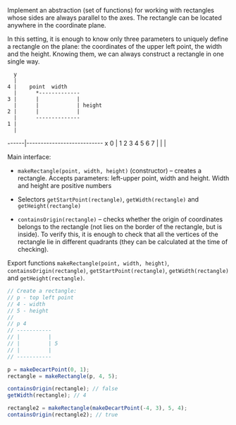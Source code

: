 Implement an abstraction (set of functions) for working with rectangles whose sides are always parallel to the axes. The rectangle can be located anywhere in the coordinate plane.

In this setting, it is enough to know only three parameters to uniquely define a rectangle on the plane: the coordinates of the upper left point, the width and the height. Knowing them, we can always construct a rectangle in one single way.

      y
      |
    4 |    point  width
      |      *-------------
    3 |      |            |
      |      |            | height
    2 |      |            |
      |      --------------
    1 |
      |
------|--------------------------- x
    0 |  1   2   3   4   5   6   7
      |
      |
      |

      
Main interface:

- `makeRectangle(point, width, height)` (constructor) – creates a rectangle. Accepts parameters: left-upper point, width and height. Width and height are positive numbers

- Selectors `getStartPoint(rectangle)`, `getWidth(rectangle)` and `getHeight(rectangle)`

- `containsOrigin(rectangle)` – checks whether the origin of coordinates belongs to the rectangle (not lies on the border of the rectangle, but is inside). To verify this, it is enough to check that all the vertices of the rectangle lie in different quadrants (they can be calculated at the time of checking).

Export functions `makeRectangle(point, width, height)`, `containsOrigin(rectangle)`, `getStartPoint(rectangle)`, `getWidth(rectangle)` and `getHeight(rectangle)`.


```javascript
// Create a rectangle:
// p - top left point
// 4 - width
// 5 - height
//
// p 4
// -----------
// |         |
// |         | 5
// |         |
// -----------

p = makeDecartPoint(0, 1);
rectangle = makeRectangle(p, 4, 5);

containsOrigin(rectangle); // false
getWidth(rectangle); // 4

rectangle2 = makeRectangle(makeDecartPoint(-4, 3), 5, 4);
containsOrigin(rectangle2); // true
```
